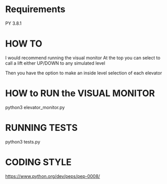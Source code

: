 # Requirements
PY 3.8.1

# HOW TO
I would recommend running the visual monitor
At the top you can select to call a lift either UP/DOWN to 
any simulated level

Then you have the option to make an inside 
level selection of each elevator 

# HOW to RUN the VISUAL MONITOR
python3 elevator_monitor.py

# RUNNING TESTS
python3 tests.py

# CODING STYLE
https://www.python.org/dev/peps/pep-0008/
